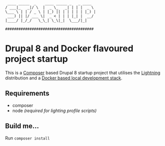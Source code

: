 ```
 ____ _____  _    ____ _____ _   _ ____  
/ ___|_   _|/ \  |  _ \_   _| | | |  _ \ 
\___ \ | | / _ \ | |_) || | | | | | |_) |
 ___) || |/ ___ \|  _ < | | | |_| |  __/ 
|____/ |_/_/   \_\_| \_\|_|  \___/|_|    

########################################
```

# Drupal 8 and Docker flavoured project startup

This is a [Composer](https://getcomposer.org/) based Drupal 8 startup project that utilises the [Lightning](https://www.drupal.org/project/lightning) distribution and a [Docker based local development stack](https://hub.docker.com/r/steverichards/drupal-apache-php56).

## Requirements

- composer 
- node _(required for lighting profile scripts)_ 

## Build me...

Run  `composer install`